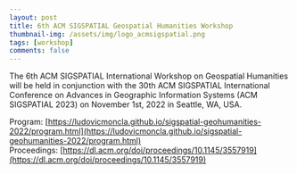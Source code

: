 ```yaml
---
layout: post
title: 6th ACM SIGSPATIAL Geospatial Humanities Workshop
thumbnail-img: /assets/img/logo_acmsigspatial.png
tags: [workshop]
comments: false
---
```



The 6th ACM SIGSPATIAL International Workshop on Geospatial Humanities will be held in conjunction with the 30th ACM SIGSPATIAL International Conference on Advances in Geographic Information Systems (ACM SIGSPATIAL 2023) on November 1st, 2022 in Seattle, WA, USA.


Program: [https://ludovicmoncla.github.io/sigspatial-geohumanities-2022/program.html](https://ludovicmoncla.github.io/sigspatial-geohumanities-2022/program.html)  
Proceedings: [https://dl.acm.org/doi/proceedings/10.1145/3557919](https://dl.acm.org/doi/proceedings/10.1145/3557919)